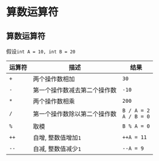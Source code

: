 # 算数运算符
## 算数运算符
假设`int A = 10, int B = 20`

| 运算符 | 描述 | 结果 |
| --- | --- | --- |
| `+` | 两个操作数相加 | `30` |
| `-` | 第一个操作数减去第二个操作数 | `-10` |
| `*` | 两个操作数相乘 | `200` |
| `/` | 第一个操作数除以第二个操作数 | `B / A = 2` <br> `A / B = 0` |
| `%` | 取模 | `B % A = 0` |
| `++` | 自增, 整数值增加`1` | `++A = 11` |
| `--` | 自减, 整数值减少`1` | `--A = 9` |


